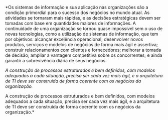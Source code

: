 
*Os sistemas de informação e sua aplicação nas organizações são a condição primordial para o sucesso dos negócios no mundo atual. As atividades se tornaram mais rápidas, e as decisões estratégicas devem ser tomadas com base em quantidades maiores de informações. A continuidade de uma organização se tornou quase impossível sem o uso de novas tecnologias, como a utilização de sistemas de informação, que tem por objetivos: alcançar excelência operacional; desenvolver novos produtos, serviços e modelos de negócios de forma mais ágil e assertiva; construir relacionamentos com clientes e fornecedores; melhorar a tomada de decisão; ampliar a vantagem competitiva sobre os concorrentes; e ainda garantir a sobrevivência diária de seus negócios.

*A construção de processos estruturados e bem definidos, com modelos adequados a cada situação, precisa ser cada vez mais ágil, e a arquitetura de TI deve ser construída de forma coerente com os negócios da organização.*

A construção de processos estruturados e bem definidos, com modelos adequados a cada situação, precisa ser cada vez mais ágil, e a arquitetura de TI deve ser construída de forma coerente com os negócios da organização.*